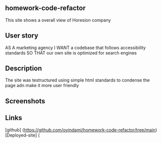 ## homework-code-refactor

This site shows a overall view of Horesion company 

## User story 

AS A marketing agency
I WANT a codebase that follows accessibility standards
SO THAT our own site is optimized for search engines

## Description

The site was testructured using simple html standards to condense the page adn make it more user friendly 

## Screenshots 

## Links 
[github] (https://github.com/oyindami/homework-code-refactor/tree/main)
[Deployed-site] (
